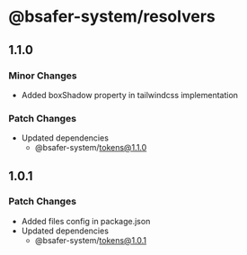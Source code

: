 # @bsafer-system/resolvers

## 1.1.0

### Minor Changes

- Added boxShadow property in tailwindcss implementation

### Patch Changes

- Updated dependencies
  - @bsafer-system/tokens@1.1.0

## 1.0.1

### Patch Changes

- Added files config in package.json
- Updated dependencies
  - @bsafer-system/tokens@1.0.1

